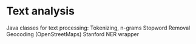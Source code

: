 # Text analysis
Java classes for text processing:
  Tokenizing, n-grams
  Stopword Removal
  Geocoding (OpenStreetMaps)
  Stanford NER wrapper

  
